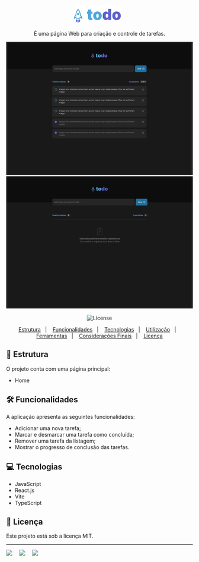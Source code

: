 <h1 align="center" style="text-align: center;">
  <img alt="Logo do Food Explorer" src="../src/assets/logoTodo.svg" style="vertical-align: text-top; margin-right: 10px; width: 8rem;">
</h1>

<p align="center"> É uma página Web para criação e controle de tarefas.</p>

!["Página home"](home.jpg)<br>
!["Página sem taferas"](p2.jpg)

<p align="center">
  <img alt="License" src="https://img.shields.io/static/v1?label=license&message=MIT&color=49AA26&labelColor=000000">
</p>

<p align="center">
  <a href="#structure">Estrutura</a>&nbsp;&nbsp;&nbsp;|&nbsp;&nbsp;&nbsp;
  <a href="#features">Funcionalidades</a>&nbsp;&nbsp;&nbsp;|&nbsp;&nbsp;&nbsp;
  <a href="#technologies">Tecnologias</a>&nbsp;&nbsp;&nbsp;|&nbsp;&nbsp;&nbsp;
  <a href="#usage">Utilização</a>&nbsp;&nbsp;&nbsp;|&nbsp;&nbsp;&nbsp;
  <a href="#tools">Ferramentas</a>&nbsp;&nbsp;&nbsp;|&nbsp;&nbsp;&nbsp;
  <a href="#consideration">Considerações Finais</a>&nbsp;&nbsp;&nbsp;|&nbsp;&nbsp;&nbsp;
  <a href="#license">Licença</a>
</p>

<h2 id="structure">📌 Estrutura</h2>

O projeto conta com uma página principal:

- Home<br>

<h2 id="features">🛠️ Funcionalidades</h2>

A aplicação apresenta as seguintes funcionalidades:

- Adicionar uma nova tarefa;
- Marcar e desmarcar uma tarefa como concluída;
- Remover uma tarefa da listagem;
- Mostrar o progresso de conclusão das tarefas.

<h2 id="technologies">💻 Tecnologias</h2>

- JavaScript
- React.js
- Vite
- TypeScript

<h2 id="license">📝 Licença</h2>

Este projeto está sob a licença MIT.

---


<div style="display: flex;">
  <a href="https://www.linkedin.com/in/daiaanebarbosaf/" target="_blank">
  <img src="https://img.shields.io/badge/-LinkedIn-%230077B5?style=for-the-badge&logo=linkedin&logoColor=white" style="margin-right: 2vw" target="_blank"></a>
  <a href="mailto:daiaanebarbosaf@gmail.com">
  <img src="https://img.shields.io/badge/-Gmail-%23333?style=for-the-badge&logo=gmail&logoColor=white" style="margin-right: 2vw" target="_blank">
  </a>
  <a href="https://discord.com/users/daiaanebarbosaf#9926" target="_blank">
  <img src="https://img.shields.io/badge/Discord-7289DA?style=for-the-badge&logo=discord&logoColor=white" style="margin-right: 2vw" target="_blank"></a>
</div>

